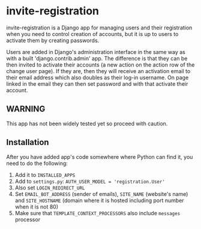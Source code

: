 invite-registration
===================

invite-registration is a Django app for managing users and their registration when you need to control creation of accounts, but it is up to users to activate them by creating passwords.

Users are added in Django's administration interface in the same way as with a built 'django.contrib.admin' app. The difference is that they can be then invited to activate their accounts (a new action on the action row of the change user page). If they are, then they will receive an activation email to their email address which also doubles as their log-in username. On page linked in the email they can then set password and with that activate their account.


WARNING
-------
This app has not been widely tested yet so proceed with caution.


Installation
------------
After you have added app's code somewhere where Python can find it, you need to do the following:

1. Add it to ``INSTALLED_APPS``
2. Add to ``settings.py``: ``AUTH_USER_MODEL = 'registration.User'``
3. Also set ``LOGIN_REDIRECT_URL``
4. Set ``EMAIL_BOT_ADDRESS`` (sender of emails), ``SITE_NAME`` (website's name) and ``SITE_HOSTNAME`` (domain where it is hosted including port number when it is not 80)
5. Make sure that ``TEMPLATE_CONTEXT_PROCESSORS`` also include ``messages`` processor
